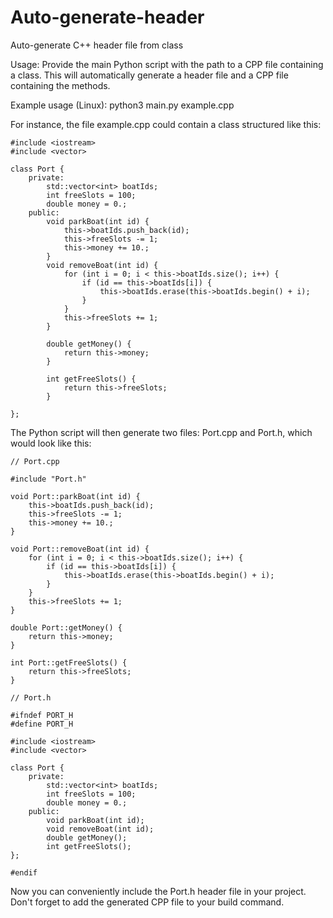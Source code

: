 # Auto-generate-header
Auto-generate C++ header file from class

Usage:
Provide the main Python script with the path to a CPP file containing a class. 
This will automatically generate a header file and a CPP file containing the methods.

Example usage (Linux):
python3 main.py example.cpp

For instance, the file example.cpp could contain a class structured like this:

```
#include <iostream>
#include <vector>

class Port {
    private:
        std::vector<int> boatIds;
        int freeSlots = 100;
        double money = 0.;
    public:
        void parkBoat(int id) {
            this->boatIds.push_back(id);
            this->freeSlots -= 1;
            this->money += 10.;
        }
        void removeBoat(int id) {
            for (int i = 0; i < this->boatIds.size(); i++) {
                if (id == this->boatIds[i]) {
                    this->boatIds.erase(this->boatIds.begin() + i);
                }
            }
            this->freeSlots += 1;
        }
        
        double getMoney() {
            return this->money;
        }
        
        int getFreeSlots() {
            return this->freeSlots;
        }
    
};
```

The Python script will then generate two files: Port.cpp and Port.h, which would look like this:

```
// Port.cpp

#include "Port.h"

void Port::parkBoat(int id) {
    this->boatIds.push_back(id);
    this->freeSlots -= 1;
    this->money += 10.;
}

void Port::removeBoat(int id) {
    for (int i = 0; i < this->boatIds.size(); i++) {
        if (id == this->boatIds[i]) {
            this->boatIds.erase(this->boatIds.begin() + i);
        }
    }
    this->freeSlots += 1;
}

double Port::getMoney() {
    return this->money;
}

int Port::getFreeSlots() {
    return this->freeSlots;
}
```

```
// Port.h

#ifndef PORT_H
#define PORT_H

#include <iostream>
#include <vector>

class Port {
    private:
        std::vector<int> boatIds;
        int freeSlots = 100;
        double money = 0.;
    public:
        void parkBoat(int id);
        void removeBoat(int id);
        double getMoney();
        int getFreeSlots();
};

#endif
```

Now you can conveniently include the Port.h header file in your project. 
Don't forget to add the generated CPP file to your build command.
